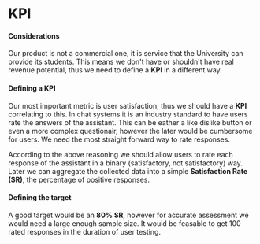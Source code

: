 # KPI

#### Considerations

Our product is not a commercial one, it is service that the University can
provide its students. This means we don't have or shouldn't have real revenue
potential, thus we need to define a **KPI** in a different way.


#### Defining a KPI

Our most important metric is user satisfaction, thus we should have a **KPI**
correlating to this. In chat systems it is an industry standard to have users
rate the answers of the assistant. This can be eather a like dislike button
or even a more complex questionair, however the later would be cumbersome for
users. We need the most straight forward way to rate responses.

According to the above reasoning we should allow users to rate each response
of the assistant in a binary (satisfactory, not satisfactory) way. Later we
can aggregate the collected data into a simple **Satisfaction Rate (SR)**, the
percentage of positive responses.

#### Defining the target

A good target would be an **80% SR**, however for accurate assessment we would
need a large enough sample size. It would be feasable to get 100 rated
responses in the duration of user testing.



